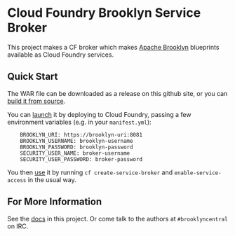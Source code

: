 
# Cloud Foundry Brooklyn Service Broker

This project makes a CF broker which makes [Apache Brooklyn](http://brooklyn.io) blueprints 
available as Cloud Foundry services.

## Quick Start

The WAR file can be downloaded as a release on this github site,
or you can [build it from source](docs/build-and-test.md).

You can [launch](docs/launch.md) it by deploying to Cloud Foundry,
passing a few environment variables (e.g. in your `manifest.yml`):

        BROOKLYN_URI: https://brooklyn-uri:8081
        BROOKLYN_USERNAME: brooklyn-username
        BROOKLYN_PASSWORD: brooklyn-password
        SECURITY_USER_NAME: broker-username
        SECURITY_USER_PASSWORD: broker-password
  
You then [use](use.md) it by running `cf create-service-broker` and `enable-service-access` in the usual way.


## For More Information

See the [docs](docs/) in this project. Or come talk to the authors at `#brooklyncentral` on IRC.
